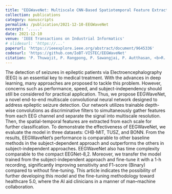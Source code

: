 ```yaml
---
title: "EEGWaveNet: Multiscale CNN-Based Spatiotemporal Feature Extraction for EEG Seizure Detection"
collection: publications
category: manuscripts
permalink: /publication/2021-12-10-EEGWaveNet
excerpt: '.....'
date: 2021-12-10
venue: 'IEEE Transactions on Industrial Informatics'
# slidesurl: 'https://...'
paperurl: 'https://ieeexplore.ieee.org/abstract/document/9645336'
codesurl: 'https://github.com/IoBT-VISTEC/EEGWaveNet'
citation: 'P. Thuwajit, P. Rangpong, P. Sawangjai, P. Autthasan, <b>R. Chaisaen,</b> N. Banluesombatkul, P. Boonchit, N. Tatsaringkansakul, T. Sudhawiyangkul, and T. Wilaiprasitporn, &quot;<b>EEGWaveNet: Multiscale CNN-Based Spatiotemporal Feature Extraction for EEG Seizure Detection,</b>&quot; in <i>IEEE Transactions on Industrial Informatics,</i> vol. 18, no. 8, pp. 5547-5557, Aug. 2022.'
---
```

The detection of seizures in epileptic patients via Electroencephalography (EEG) is an essential key to medical treatment. With the advances in deep learning, many approaches are proposed to tackle this problem. However, concerns such as performance, speed, and subject-independency should still be considered for practical application. Thus, we propose EEGWaveNet, a novel end-to-end multiscale convolutional neural network designed to address epileptic seizure detection. Our network utilizes trainable depth-wise convolutions as discriminative filters to simultaneously gather features from each EEG channel and separate the signal into multiscale resolution. Then, the spatial-temporal features are extracted from each scale for further classification. To demonstrate the effectiveness of EEGWaveNet, we evaluate the model in three datasets: CHB-MIT, TUSZ, and BONN. From the results, EEGWaveNet’s performance is comparable to other baseline methods in the subject-dependent approach and outperforms the others in subject-independent approaches. EEGWaveNet also has time complexity comparable to the compact EEGNet-8,2. Moreover, we transfer the model trained from the subject-independent approach and fine-tune it with a 1-h recording, significantly improving sensitivity and F1-score (Binary) compared to without fine-tuning. This article indicates the possibility of further developing this model and the fine-tuning methodology toward healthcare 5.0, where the AI aid clinicians in a manner of man–machine collaboration.
